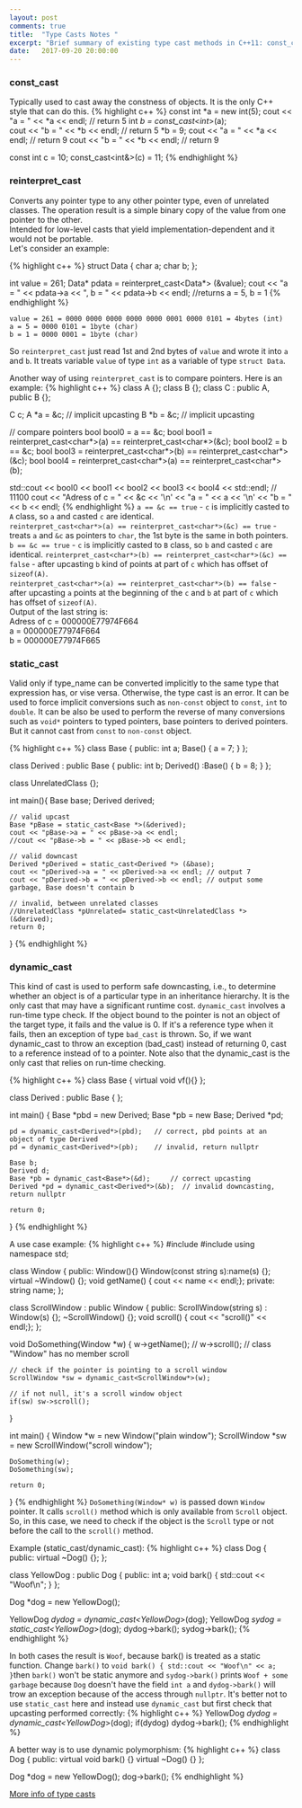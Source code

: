 ```yaml
---
layout: post
comments: true
title:  "Type Casts Notes "
excerpt: "Brief summary of existing type cast methods in C++11: const_cast, static_cast, dynamic_cast and reinterpret_cast."
date:   2017-09-20 20:00:00
---
```


### const_cast
Typically used to cast away the constness of objects. It is the only C++ style that can do this.
{% highlight c++ %}
const int *a = new int(5);
cout << "a = " << *a << endl;   // return 5
int *b = const_cast<int*>(a);   
cout << "b = " << *b << endl;   // return 5
*b = 9;
cout << "a = " << *a << endl;   // return 9
cout << "b = " << *b << endl;   // return 9

const int c = 10;
const_cast<int&>(c) = 11;
{% endhighlight %}

### reinterpret_cast
Converts any pointer type to any other pointer type, even of unrelated classes. The operation result is a simple binary copy of the value from one pointer to the other.  
Intended for low-level casts that yield implementation-dependent and it would not be portable.  
Let's consider an example:

{% highlight c++ %}
struct Data {
    char a;
    char b;
};

int value = 261;
Data* pdata = reinterpret_cast<Data*> (&value);
cout << "a = " << pdata->a << ", b = " << pdata->b << endl;   //returns a = 5, b = 1
{% endhighlight %}
```
value = 261 = 0000 0000 0000 0000 0000 0001 0000 0101 = 4bytes (int)
a = 5 = 0000 0101 = 1byte (char)
b = 1 = 0000 0001 = 1byte (char)
```
So `reinterpret_cast` just read 1st and 2nd bytes of `value` and wrote it into `a` and `b`. It treats variable `value` of type `int` as a variable of type `struct Data`.

Another way of using `reinterpret_cast` is to compare pointers.
Here is an example:
{% highlight c++ %}
class A {};
class B {};
class C : public A, public B {};

C c;
A *a = &c; // implicit upcasting
B *b = &c; // implicit upcasting

// compare pointers
bool bool0 = a == &c;
bool bool1 = reinterpret_cast<char*>(a) == reinterpret_cast<char*>(&c);
bool bool2 = b == &c;
bool bool3 = reinterpret_cast<char*>(b) == reinterpret_cast<char*>(&c);
bool bool4 = reinterpret_cast<char*>(a) == reinterpret_cast<char*>(b);

std::cout << bool0 << bool1 << bool2 << bool3 << bool4 << std::endl; // 11100
cout << "Adress of c = " << &c << '\n' << "a = " << a << '\n' << "b = " << b << endl;
{% endhighlight %}
`a == &c == true` - `c` is implicitly casted to `A` class, so `a` and casted `c` are identical.  
`reinterpret_cast<char*>(a) == reinterpret_cast<char*>(&c) == true` - treats `a` and `&c` as pointers to `char`, the 1st byte is the same in both pointers.  
`b == &c == true` - `c` is implicitly casted to `B` class, so `b` and casted `c` are identical. 
`reinterpret_cast<char*>(b) == reinterpret_cast<char*>(&c) == false` - after upcasting `b` kind of points at part of `c` which has offset of `sizeof(A)`.  
`reinterpret_cast<char*>(a) == reinterpret_cast<char*>(b) == false` - after upcasting `a` points at the beginning of the `c` and `b` at part of `c` which has offset of `sizeof(A)`.  
Output of the last string is:  
Adress of c = 000000E77974F664  
a = 000000E77974F664  
b = 000000E77974F665  

### static_cast
Valid only if type_name can be converted implicitly to the same type that expression has, or vise versa. Otherwise, the type cast is an error. It can be used to force implicit conversions such as `non-const` object to `const`, `int` to `double`. It can be also be used to perform the reverse of many conversions such as `void*` pointers to typed pointers, base pointers to derived pointers. But it cannot cast from `const` to `non-const` object.

{% highlight c++ %}
class Base { 
public: 
	int a;
	Base() { a = 7; }
};

class Derived : public Base {
public:
	int b;
	Derived() :Base() { b = 8; }
};

class UnrelatedClass {};

int main(){
    Base base;
    Derived derived;

    // valid upcast
    Base *pBase = static_cast<Base *>(&derived);
    cout << "pBase->a = " << pBase->a << endl;
    //cout << "pBase->b = " << pBase->b << endl;

    // valid downcast
    Derived *pDerived = static_cast<Derived *> (&base);
    cout << "pDerived->a = " << pDerived->a << endl; // output 7
    cout << "pDerived->b = " << pDerived->b << endl; // output some garbage, Base doesn't contain b

    // invalid, between unrelated classes
    //UnrelatedClass *pUnrelated= static_cast<UnrelatedClass *> (&derived);
    return 0;
}
{% endhighlight %}
### dynamic_cast
This kind of cast is used to perform safe downcasting, i.e., to determine whether an object is of a particular type in an inheritance hierarchy. It is the only cast that may have a significant runtime cost.
`dynamic_cast` involves a run-time type check. If the object bound to the pointer is not an object of the target type, it fails and the value is 0. If it's a reference type when it fails, then an exception of type `bad_cast` is thrown. So, if we want dynamic_cast to throw an exception (bad_cast) instead of returning 0, cast to a reference instead of to a pointer. Note also that the dynamic_cast is the only cast that relies on run-time checking.

{% highlight c++ %}
class Base { 
    virtual void vf(){}
};

class Derived : public Base { };

int main() 
{
    Base *pbd = new Derived;
    Base *pb = new Base;
    Derived *pd;

    pd = dynamic_cast<Derived*>(pbd);	// correct, pbd points at an object of type Derived
    pd = dynamic_cast<Derived*>(pb);	// invalid, return nullptr
    
    Base b;
    Derived d;
    Base *pb = dynamic_cast<Base*>(&d);		// correct upcasting
    Derived *pd = dynamic_cast<Derived*>(&b);  // invalid downcasting, return nullptr

    return 0;
}
{% endhighlight %}

A use case example:
{% highlight c++ %}
#include <iostream>
#include <string>
using namespace std;

class Window
{
public:
	Window(){}
	Window(const string s):name(s) {};
	virtual ~Window() {};
	void getName() { cout << name << endl;};
private:
	string name;
};

class ScrollWindow : public Window
{
public:
	ScrollWindow(string s) : Window(s) {};
	~ScrollWindow() {};
	void scroll() { cout << "scroll()" << endl;};
};

void DoSomething(Window *w)
{
	w->getName();
	// w->scroll();  // class "Window" has no member scroll

	// check if the pointer is pointing to a scroll window
	ScrollWindow *sw = dynamic_cast<ScrollWindow*>(w);

	// if not null, it's a scroll window object
	if(sw) sw->scroll();
}

int main()
{
	Window *w = new Window("plain window");
	ScrollWindow *sw = new ScrollWindow("scroll window");

	DoSomething(w);
	DoSomething(sw);

	return 0;
}
{% endhighlight %}
`DoSomething(Window* w)` is passed down `Window` pointer. It calls `scroll()` method which is only available from `Scroll` object. So, in this case, we need to check if the object is the `Scroll` type or not before the call to the `scroll()` method.

Example (static_cast/dynamic_cast):
{% highlight c++ %}
class Dog {
public:
    virtual ~Dog() {};
};

class YellowDog : public Dog {
public:
    int a;
    void bark() { std::cout << "Woof\n"; }
};

Dog *dog = new YellowDog();

YellowDog *dydog = dynamic_cast<YellowDog*>(dog);
YellowDog *sydog = static_cast<YellowDog*>(dog);
dydog->bark();
sydog->bark();
{% endhighlight %}

In both cases the result is `Woof`, because bark() is treated as a static function.
Change `bark()` to `void bark() { std::cout << "Woof\n" << a; }`then `bark()` won't be static anymore and `sydog->bark()` prints `Woof + some garbage` because `Dog` doesn't have the field `int a` and `dydog->bark()` will trow an exception because of the access through `nullptr`.
It's better not to use `static_cast` here and instead use `dynamic_cast` but first check that upcasting performed correctly:
{% highlight c++ %}
YellowDog *dydog = dynamic_cast<YellowDog*>(dog);
if(dydog)
    dydog->bark();
{% endhighlight %}

A better way is to use dynamic polymorphism:
{% highlight c++ %}
class Dog {
public:
    virtual void bark() {}
    virtual ~Dog() {}
};

Dog *dog = new YellowDog();
dog->bark();
{% endhighlight %}

[More info of type casts](http://www.bogotobogo.com/cplusplus/typecast.php)
